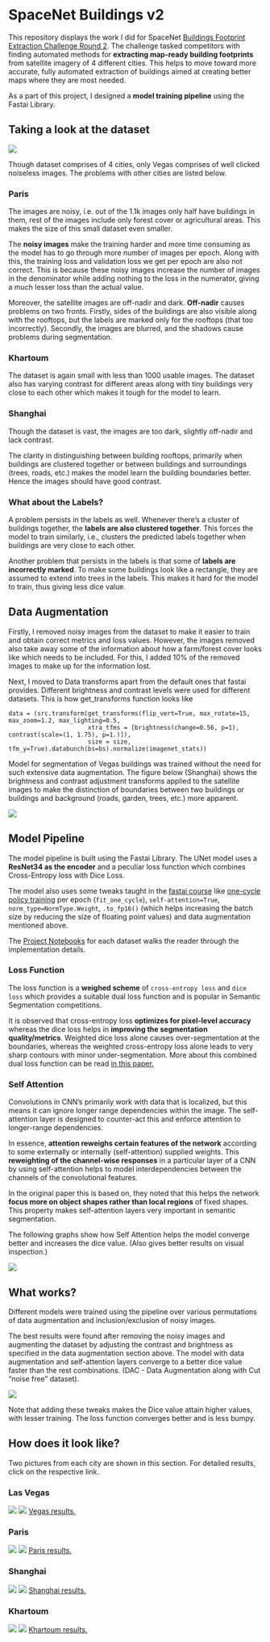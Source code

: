# SpaceNet Buildings v2

This repository displays the work I did for SpaceNet [Buildings Footprint Extraction Challenge Round 2](https://spacenet.ai/spacenet-buildings-dataset-v2/). The challenge tasked competitors with finding automated methods for **extracting map-ready building footprints** from satellite imagery of 4 different cities. This helps to move toward more accurate, fully automated extraction of buildings aimed at creating better maps where they are most needed.

As a part of this project, I designed a **model training pipeline** using the Fastai Library.

## Taking a look at the dataset

![](https://github.com/the-catalyst/SpaceNet-Buildings-v2/blob/master/Graphs/Dataset.png)

Though dataset comprises of 4 cities, only Vegas comprises of well clicked noiseless images. The problems with other cities are listed below. 


### Paris
The images are noisy, i.e. out of the 1.1k images only half have buildings in them, rest of the images include only forest cover or agricultural areas. This makes the size of this small dataset even smaller.

The **noisy images** make the training harder and more time consuming as the model has to go through more number of images per epoch. Along with this, the training loss and validation loss we get per epoch are also not correct. This is because these noisy images increase the number of images in the denominator while adding nothing to the loss in the numerator, giving a much lesser loss than the actual value. 

Moreover, the satellite images are off-nadir and dark. **Off-nadir** causes problems on two fronts. Firstly, sides of the buildings are also visible along with the rooftops, but the labels are marked only for the rooftops (that too incorrectly). Secondly, the images are blurred, and the shadows cause problems during segmentation. 

### Khartoum
The dataset is again small with less than 1000 usable images. The dataset also has varying contrast for different areas along with tiny buildings very close to each other which makes it tough for the model to learn. 

### Shanghai
Though the dataset is vast, the images are too dark, slightly off-nadir and lack contrast. 

The clarity in distinguishing between building rooftops, primarily when buildings are clustered together or between buildings and surroundings (trees, roads, etc.) makes the model learn the building boundaries better. Hence the images should have good contrast. 

### What about the Labels?
A problem persists in the labels as well. Whenever there’s a cluster of buildings together, the **labels are also clustered together**. This forces the model to train similarly, i.e., clusters the predicted labels together when buildings are very close to each other. 

Another problem that persists in the labels is that some of **labels are incorrectly marked**. To make some buildings look like a rectangle, they are assumed to extend into trees in the labels. This makes it hard for the model to train, thus giving less dice value. 

## Data Augmentation
Firstly, I removed noisy images from the dataset to make it easier to train and obtain correct metrics and loss values. However, the images removed also take away some of the information about how a farm/forest cover looks like which needs to be included. For this, I added 10% of the removed images to make up for the information lost. 

Next, I moved to Data transforms apart from the default ones that fastai provides. Different brightness and contrast levels were used for different datasets. This is how get_transforms function looks like 

    data = (src.transform(get_transforms(flip_vert=True, max_rotate=15, max_zoom=1.2, max_lighting=0.5,
                          xtra_tfms = [brightness(change=0.56, p=1), contrast(scale=(1, 1.75), p=1.)]), 
                          size = size, tfm_y=True).databunch(bs=bs).normalize(imagenet_stats))

Model for segmentation of Vegas buildings was trained without the need for such extensive data augmentation. The figure below (Shanghai) shows the brightness and contrast adjustment transforms applied to the satellite images to make the distinction of boundaries between two buildings or buildings and background (roads, garden, trees, etc.) more apparent. 

![](https://github.com/the-catalyst/SpaceNet-Buildings-v2/blob/master/Shanghai/DA%20Shanghai.png)

## Model Pipeline

The model pipeline is built using the Fastai Library. The UNet model uses a **ResNet34 as the encoder** and a peculiar loss function which combines Cross-Entropy loss with Dice Loss. 

The model also uses some tweaks taught in the [fastai course](https://course.fast.ai/) like [one-cycle policy training](https://docs.fast.ai/callbacks.one_cycle.html) per epoch (`fit_one_cycle`), `self-attention=True`, `norm_type=NormType.Weight`, `.to_fp16()` (which helps increasing the batch size by reducing the size of floating point values) and data augmentation mentioned above. 

The [Project Notebooks](https://github.com/the-catalyst/SpaceNet-Buildings-v2/tree/master/Project%20Notebooks) for each dataset walks the reader through the implementation details. 

### Loss Function

The loss function is a **weighed scheme** of `cross-entropy loss` and `dice loss` which provides a suitable dual loss function and is popular in Semantic Segmentation competitions. 

It is observed that cross-entropy loss **optimizes for pixel-level accuracy** whereas the dice loss helps in **improving the segmentation quality/metrics**. Weighted dice loss alone causes over-segmentation at the boundaries, whereas the weighted cross-entropy loss alone leads to very sharp contours with minor under-segmentation. More about this combined dual loss function can be read [in this paper.](https://arxiv.org/pdf/1801.05173.pdf)

### Self Attention
Convolutions in CNN’s primarily work with data that is localized, but this means it can ignore longer range dependencies within the image. The self-attention layer is designed to counter-act this and enforce attention to longer-range dependencies. 

In essence, **attention reweighs certain features of the network** according to some externally or internally (self-attention) supplied weights. This **reweighting of the channel-wise responses** in a particular layer of a CNN by using self-attention helps to model interdependencies between the channels of the convolutional features. 

In the original paper this is based on, they noted that this helps the network **focus more on object shapes rather than local regions** of fixed shapes. This property makes self-attention layers very important in semantic segmentation. 

The following graphs show how Self Attention helps the model converge better and increases the dice value. (Also gives better results on visual inspection.)

![](https://github.com/the-catalyst/SpaceNet-Buildings-v2/blob/master/Graphs/Self%20Attention%20Graph.png)

## What works?

Different models were trained using the pipeline over various permutations of data augmentation and inclusion/exclusion of noisy images. 

The best results were found after removing the noisy images and augmenting the dataset by adjusting the contrast and brightness as specified in the data augmentation section above. The model with data augmentation and self-attention layers converge to a better dice value faster than the rest combinations. (DAC - Data Augmentation along with Cut “noise free” dataset). 

![](https://github.com/the-catalyst/SpaceNet-Buildings-v2/blob/master/Graphs/Dice%20Graphs.png)

Note that adding these tweaks makes the Dice value attain higher values, with lesser training. The loss function converges better and is less bumpy. 

## How does it look like?
Two pictures from each city are shown in this section. For detailed results, click on the respective link. 

### Las Vegas
![](https://github.com/the-catalyst/SpaceNet-Buildings-v2/blob/master/Vegas/Residential%203.png)
![](https://github.com/the-catalyst/SpaceNet-Buildings-v2/blob/master/Vegas/Residential%201.png)
[Vegas results.](https://github.com/the-catalyst/SpaceNet-Buildings-v2/tree/master/Vegas)

### Paris
![](https://github.com/the-catalyst/SpaceNet-Buildings-v2/blob/master/Paris/Residential%201.png)
![](https://github.com/the-catalyst/SpaceNet-Buildings-v2/blob/master/Paris/Big%20Buildings.png)
[Paris results.](https://github.com/the-catalyst/SpaceNet-Buildings-v2/tree/master/Paris)

### Shanghai
![](https://github.com/the-catalyst/SpaceNet-Buildings-v2/blob/master/Shanghai/Residential%201.png)
![](https://github.com/the-catalyst/SpaceNet-Buildings-v2/blob/master/Shanghai/Residential%204.png)
[Shanghai results.](https://github.com/the-catalyst/SpaceNet-Buildings-v2/tree/master/Shanghai)

### Khartoum
![](https://github.com/the-catalyst/SpaceNet-Buildings-v2/blob/master/Khartoum/Industrial%201.png)
![](https://github.com/the-catalyst/SpaceNet-Buildings-v2/blob/master/Khartoum/Residential%20-%20Housing%201.png)
[Khartoum results.](https://github.com/the-catalyst/SpaceNet-Buildings-v2/tree/master/Khartoum)
